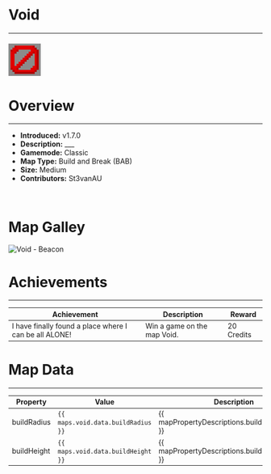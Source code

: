 <!-- replace _map_ with the actual map name -->
<!-- change gamemode type for the Map data description  -->
# Void

***

#### ![voidicon](../assets/maps/void/void-icon.jpg)

# Overview
***
- **Introduced:** v1.7.0
- **Description:** ___
- **Gamemode:** Classic
- **Map Type:** Build and Break (BAB)
- **Size:** Medium
- **Contributors:** St3vanAU

<br />  

# Map Galley
![Void - Beacon](../assets/maps/void/ '')

# Achievements
***

| Achievement | Description | Reward |
| ----- | ----- | ------ |
| I have finally found a place where I can be all ALONE! | Win a game on the map Void. | 20 Credits |



# Map Data
***

| Property | Value | Description |
| ----------- | ----------- | ------ |
| buildRadius |`{{ maps.void.data.buildRadius }}`| {{ mapPropertyDescriptions.buildRadius.classic }} |
| buildHeight |`{{ maps.void.data.buildHeight }}`| {{ mapPropertyDescriptions.buildHeight.classic }} |